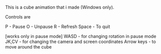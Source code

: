 This is a cube animation that i made 
(Windows only).

Controls are 

P   -   Pause
O   -   Unpause
R   -   Refresh
Space   -   To quit

[works only in pause mode]
    WASD    -   for changing rotation in pause mode  
    JK,CV   -   for changing the camera and screen coordinates
    Arrow keys  -   to move around the cube 
